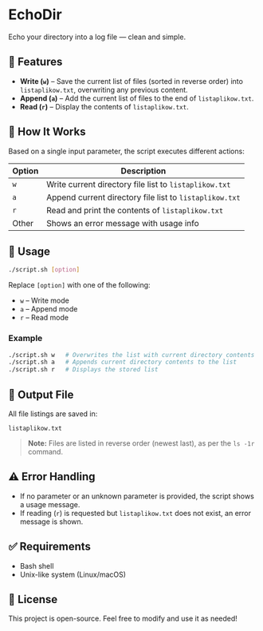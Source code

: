 # EchoDir
Echo your directory into a log file — clean and simple.

## 🚀 Features

- **Write (`w`)** – Save the current list of files (sorted in reverse order) into `listaplikow.txt`, overwriting any previous content.
- **Append (`a`)** – Add the current list of files to the end of `listaplikow.txt`.
- **Read (`r`)** – Display the contents of `listaplikow.txt`.

## 🧠 How It Works

Based on a single input parameter, the script executes different actions:

| Option | Description |
|--------|-------------|
| `w`    | Write current directory file list to `listaplikow.txt` |
| `a`    | Append current directory file list to `listaplikow.txt` |
| `r`    | Read and print the contents of `listaplikow.txt` |
| Other  | Shows an error message with usage info |

## 📝 Usage

```bash
./script.sh [option]
```

Replace `[option]` with one of the following:

- `w` – Write mode
- `a` – Append mode
- `r` – Read mode

### Example

```bash
./script.sh w   # Overwrites the list with current directory contents
./script.sh a   # Appends current directory contents to the list
./script.sh r   # Displays the stored list
```

## 📂 Output File

All file listings are saved in:
```
listaplikow.txt
```

> **Note:** Files are listed in reverse order (newest last), as per the `ls -1r` command.

## ⚠️ Error Handling

- If no parameter or an unknown parameter is provided, the script shows a usage message.
- If reading (`r`) is requested but `listaplikow.txt` does not exist, an error message is shown.

## ✅ Requirements

- Bash shell
- Unix-like system (Linux/macOS)

## 📌 License

This project is open-source. Feel free to modify and use it as needed!
